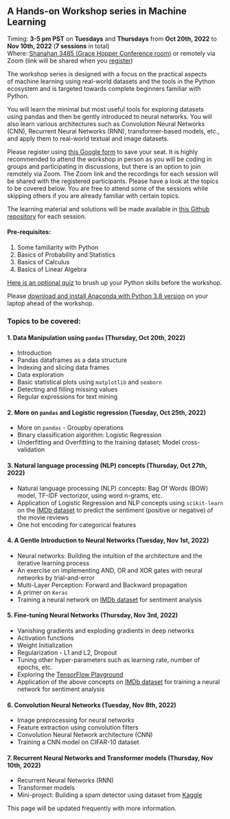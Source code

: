 ## A Hands-on Workshop series in Machine Learning 
Timing: **3-5 pm PST** on **Tuesdays** and **Thursdays** from **Oct 20th, 2022** to **Nov 10th, 2022** (**7 sessions** in total)  
Where: [Shanahan 3485 (Grace Hopper Conference room)](https://www.hmc.edu/facilities-maintenance/wp-content/uploads/sites/17/2014/01/shanahan-center-classroom-locations.pdf) or remotely via Zoom (link will be shared when you [register](https://forms.gle/5nrYjUQQt1q1Dgo67))

The workshop series is designed with a focus on the practical aspects of machine learning using real-world datasets and the tools in the Python ecosystem and is targeted towards complete beginners familiar with Python. 

You will learn the minimal but most useful tools for exploring datasets using pandas and then be gently introduced to neural networks. You will also learn various architectures such as Convolution Neural Networks (CNN), Recurrent Neural Networks (RNN), transformer-based models, etc., and apply them to real-world textual and image datasets.
 
 
Please register using [this Google form](https://forms.gle/5nrYjUQQt1q1Dgo67) to save your seat. It is highly recommended to attend the workshop in person as you will be coding in groups and participating in discussions, but there is an option to join remotely via Zoom. The Zoom link and the recordings for each session will be shared with the registered participants. Please have a look at the topics to be covered below. You are free to attend some of the sessions while skipping others if you are already familiar with certain topics.

The learning material and solutions will be made available in [this Github repository](https://github.com/AashitaK/A-Hands-On-Workshop-In-Machine-Learning) for each session.

#### Pre-requisites:
1. Some familiarity with Python
2. Basics of Probability and Statistics
3. Basics of Calculus
4. Basics of Linear Algebra

[Here is an optional quiz](https://forms.gle/k3sidBtcAikQziQU7) to brush up your Python skills before the workshop.

Please [download and install Anaconda with Python 3.8 version](https://www.anaconda.com/products/individual#Downloads) on your laptop ahead of the workshop.  

### Topics to be covered:  

#### 1. Data Manipulation using `pandas` (Thursday, Oct 20th, 2022)
* Introduction
* Pandas dataframes as a data structure
* Indexing and slicing data frames
* Data exploration 
* Basic statistical plots using `matplotlib` and `seaborn`
* Detecting and filling missing values
* Regular expressions for text mining

#### 2. More on `pandas` and Logistic regression (Tuesday, Oct 25th, 2022)
* More on `pandas` - Groupby operations
* Binary classification algorithm: Logistic Regression
* Underfitting and Overfitting to the training dataset; Model cross-validation

#### 3. Natural language processing (NLP) concepts (Thursday, Oct 27th, 2022)
* Natural language processing (NLP) concepts: Bag Of Words (BOW) model, TF-IDF vectorizor, using word n-grams, etc.
* Application of Logistic Regression and NLP concepts using `scikit-learn` on the [IMDb dataset](https://www.kaggle.com/lakshmi25npathi/imdb-dataset-of-50k-movie-reviews) to predict the sentiment (positive or negative) of the movie reviews
* One hot encoding for categorical features

#### 4. A Gentle Introduction to Neural Networks (Tuesday, Nov 1st, 2022)
* Neural networks: Building the intuition of the architecture and the iterative learning process  
* An exercise on implementing AND, OR and XOR gates with neural networks by trial-and-error
* Multi-Layer Perception: Forward and Backward propagation
* A primer on `Keras`
* Training a neural network on [IMDb dataset](https://www.kaggle.com/lakshmi25npathi/imdb-dataset-of-50k-movie-reviews) for sentiment analysis
 
#### 5. Fine-tuning Neural Networks (Thursday, Nov 3rd, 2022)
* Vanishing gradients and exploding gradients in deep networks
* Activation functions 
* Weight Initialization
* Regularization - L1 and L2, Dropout
* Tuning other hyper-parameters such as learning rate, number of epochs, etc.
* Exploring the [TensorFlow Playground](https://playground.tensorflow.org/)
* Application of the above concepts on [IMDb dataset](https://www.kaggle.com/lakshmi25npathi/imdb-dataset-of-50k-movie-reviews) for training a neural network for sentiment analysis

#### 6. Convolution Neural Networks (Tuesday, Nov 8th, 2022)
* Image preprocessing for neural networks
* Feature extraction using convolution filters
* Convolution Neural Network architecture (CNN)
* Training a CNN model on CIFAR-10 dataset

#### 7. Recurrent Neural Networks and Transformer models (Thursday, Nov 10th, 2022)
* Recurrent Neural Networks (RNN)
* Transformer models
* Mini-project: Building a spam detector using dataset from [Kaggle](https://www.kaggle.com)

This page will be updated frequently with more information.
